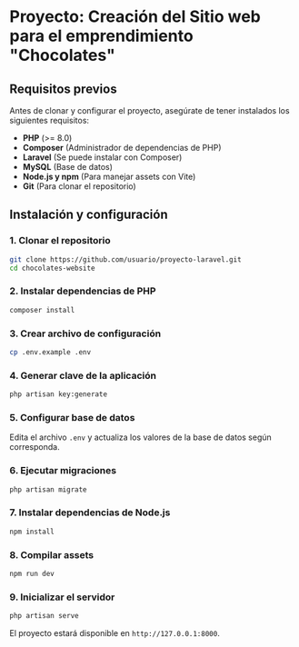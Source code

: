 # Proyecto: Creación del Sitio web para el emprendimiento "Chocolates"

## Requisitos previos

Antes de clonar y configurar el proyecto, asegúrate de tener instalados los siguientes requisitos:

- **PHP** (>= 8.0)
- **Composer** (Administrador de dependencias de PHP)
- **Laravel** (Se puede instalar con Composer)
- **MySQL** (Base de datos)
- **Node.js y npm** (Para manejar assets con Vite)
- **Git** (Para clonar el repositorio)

## Instalación y configuración

### 1. Clonar el repositorio

```bash
git clone https://github.com/usuario/proyecto-laravel.git
cd chocolates-website
```

### 2. Instalar dependencias de PHP

```bash
composer install
```

### 3. Crear archivo de configuración

```bash
cp .env.example .env
```

### 4. Generar clave de la aplicación

```bash
php artisan key:generate
```

### 5. Configurar base de datos

Edita el archivo `.env` y actualiza los valores de la base de datos según corresponda.

### 6. Ejecutar migraciones

```bash
php artisan migrate
```

### 7. Instalar dependencias de Node.js

```bash
npm install
```

### 8. Compilar assets

```bash
npm run dev
```

### 9. Inicializar el servidor

```bash
php artisan serve
```

El proyecto estará disponible en `http://127.0.0.1:8000`.




